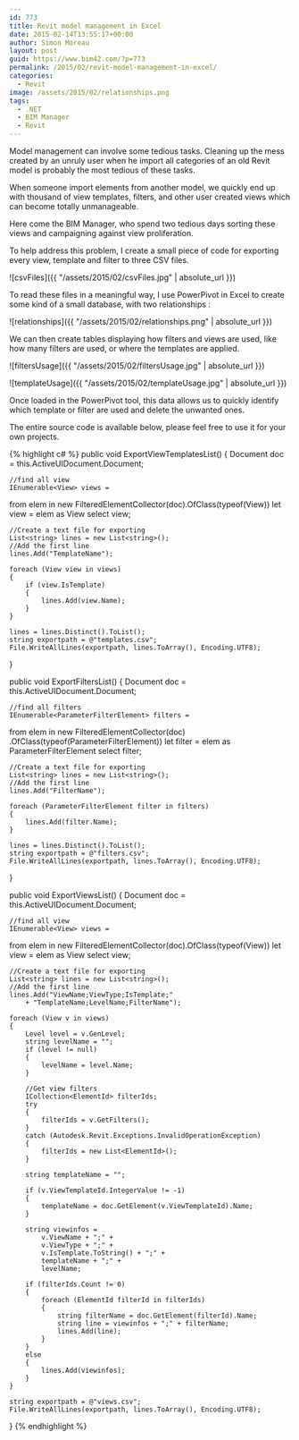 ```yaml
---
id: 773
title: Revit model management in Excel
date: 2015-02-14T13:55:17+00:00
author: Simon Moreau
layout: post
guid: https://www.bim42.com/?p=773
permalink: /2015/02/revit-model-management-in-excel/
categories:
  - Revit
image: /assets/2015/02/relationships.png
tags:
  - .NET
  - BIM Manager
  - Revit
---
```

Model management can involve some tedious tasks. Cleaning up the mess created by an unruly user when he import all categories of an old Revit model is probably the most tedious of these tasks.

When someone import elements from another model, we quickly end up with thousand of view templates, filters, and other user created views which can become totally unmanageable.

Here come the BIM Manager, who spend two tedious days sorting these views and campaigning against view proliferation.

To help address this problem, I create a small piece of code for exporting every view, template and filter to three CSV files.

![csvFiles]({{ "/assets/2015/02/csvFiles.jpg" | absolute_url }})

To read these files in a meaningful way, I use PowerPivot in Excel to create some kind of a small database, with two relationships :

![relationships]({{ "/assets/2015/02/relationships.png" | absolute_url }})

We can then create tables displaying how filters and views are used, like how many filters are used, or where the templates are applied.

![filtersUsage]({{ "/assets/2015/02/filtersUsage.jpg" | absolute_url }})

![templateUsage]({{ "/assets/2015/02/templateUsage.jpg" | absolute_url }})

Once loaded in the PowerPivot tool, this data allows us to quickly identify which template or filter are used and delete the unwanted ones.

The entire source code is available below, please feel free to use it for your own projects.

{% highlight c# %}
public void ExportViewTemplatesList()
{
    Document doc = this.ActiveUIDocument.Document;

    //find all view
    IEnumerable<View> views =
from elem in new FilteredElementCollector(doc).OfClass(typeof(View))
let view = elem as View
select view;

    //Create a text file for exporting
    List<string> lines = new List<string>();
    //Add the first line
    lines.Add("TemplateName");

    foreach (View view in views)
    {
        if (view.IsTemplate)
        {
            lines.Add(view.Name);
        }
    }

    lines = lines.Distinct().ToList();
    string exportpath = @"templates.csv";
    File.WriteAllLines(exportpath, lines.ToArray(), Encoding.UTF8);
}

public void ExportFiltersList()
{
    Document doc = this.ActiveUIDocument.Document;

    //find all filters
    IEnumerable<ParameterFilterElement> filters =
from elem in new FilteredElementCollector(doc)
.OfClass(typeof(ParameterFilterElement))
let filter = elem as ParameterFilterElement
select filter;

    //Create a text file for exporting
    List<string> lines = new List<string>();
    //Add the first line
    lines.Add("FilterName");

    foreach (ParameterFilterElement filter in filters)
    {
        lines.Add(filter.Name);
    }

    lines = lines.Distinct().ToList();
    string exportpath = @"filters.csv";
    File.WriteAllLines(exportpath, lines.ToArray(), Encoding.UTF8);
}

public void ExportViewsList()
{
    Document doc = this.ActiveUIDocument.Document;

    //find all view
    IEnumerable<View> views =
from elem in new FilteredElementCollector(doc).OfClass(typeof(View))
let view = elem as View
select view;

    //Create a text file for exporting
    List<string> lines = new List<string>();
    //Add the first line
    lines.Add("ViewName;ViewType;IsTemplate;"
        + "TemplateName;LevelName;FilterName");

    foreach (View v in views)
    {
        Level level = v.GenLevel;
        string levelName = "";
        if (level != null)
        {
            levelName = level.Name;
        }

        //Get view filters
        ICollection<ElementId> filterIds;
        try
        {
            filterIds = v.GetFilters();
        }
        catch (Autodesk.Revit.Exceptions.InvalidOperationException)
        {
            filterIds = new List<ElementId>();
        }

        string templateName = "";

        if (v.ViewTemplateId.IntegerValue != -1)
        {
            templateName = doc.GetElement(v.ViewTemplateId).Name;
        }

        string viewinfos =
            v.ViewName + ";" +
            v.ViewType + ";" +
            v.IsTemplate.ToString() + ";" +
            templateName + ";" +
            levelName;

        if (filterIds.Count != 0)
        {
            foreach (ElementId filterId in filterIds)
            {
                string filterName = doc.GetElement(filterId).Name;
                string line = viewinfos + ";" + filterName;
                lines.Add(line);
            }
        }
        else
        {
            lines.Add(viewinfos);
        }
    }

    string exportpath = @"views.csv";
    File.WriteAllLines(exportpath, lines.ToArray(), Encoding.UTF8);
}
{% endhighlight %}